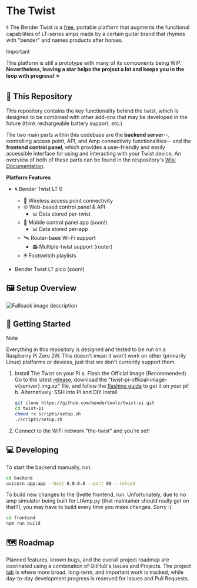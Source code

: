 # The Twist

🌀 The Bender Twist is a [free](https://en.wikipedia.org/wiki/Free_software), portable platform that augments the functional capabilities of LT-series amps made by a certain guitar brand that rhymes with "bender" and names products after horses.

> [!IMPORTANT]
> This platform is still a prototype with many of its components being WIP. **Nevertheless, leaving a star helps the project a lot and keeps you in the loop with progress! ⭐**

## 📌 This Repository

This repository contains the key functionality behind the twist, which is designed to be combined with other add-ons that may be developed in the future (think rechargeable battery support, etc.)

The two main parts within this codebase are the **backend server**--, controlling access point, API, and Amp connectivity functionalities-- and the **frontend control panel**, which provides a user-friendly and easily accessible interface for using and interacting with your Twist device. An overview of both of these parts can be found in the respository's [Wiki Documentation](/wiki).

**Platform Features**
- 🌀 Bender Twist LT 0
  - 📡 Wireless access point connectivity
  - 🌐 Web-based control panel & API
    - 📊 Data stored per-twist
  - 📱 Mobile control panel app (soon!)
    - 📊 Data stored per-app
  - 🛰️ Router-baee Wi-Fi support
    - 📻 Multiple-twist support (router)
  - 🖲️ Footswitch playlists

- Bender Twist LT pico (soon!)
 
## 🖼️ Setup Overview 

<picture>
  <source media="(prefers-color-scheme: dark)" srcset="https://github.com/user-attachments/assets/58ce5217-b79b-4d99-894d-8866c4a96b48">
  <source media="(prefers-color-scheme: light)" srcset="[light-mode-image.png](https://github.com/user-attachments/assets/c4c7d9b0-8648-43ab-8645-886d6eda53cf)">
  <img alt="Fallback image description" src="[default-image.png](https://github.com/user-attachments/assets/c4c7d9b0-8648-43ab-8645-886d6eda53cf)">
</picture>


## 🚀 Getting Started

> [!NOTE]
> Everything in this repository is designed and tested to be run on a Raspberry Pi Zero 2W. This doesn't mean it won't work on other (primarily Linux) platforms or devices, just that we don't currently support them.

1. Install The Twist on your Pi
   a. Flash the Official Image (Recommended)
   Go to the latest [release](/releases), download the "twist-pi-official-image-v{semver}.img.xz" file, and follow the [flashing guide](/FLASHING.md) to get it on your pi!
   b. Alternatively: SSH into Pi and DIY install
   ```bash
   git clone https://github.com/bendertools/twist-pi.git
   cd twist-pi
   chmod +x scripts/setup.sh
   ./scripts/setup.sh
   ```
2. Connect to the WiFi network "the-twist" and you're set!

## 💻 Developing

To start the backend manually, run:

```bash
cd backend
uvicorn app:app --host 0.0.0.0 --port 80 --reload
```

To build new changes to the Svelte frontend, run. Unfortunately, due to no amp simulator being built for LtAmp.py (that maintainer should really get on that!!), you may have to build every time you make changes. Sorry :(

```bash
cd frontend
npm run build
```

## 🗺️ Roadmap

Planned features, known bugs, and the overall project roadmap are coorinated using a combination of GitHub's Issues and Projects. The project [tab](https://github.com/bendertools/projects) is where more broad, long-term, and important work is tracked, while day-to-day development progress is reserved for Issues and Pull Requests.

